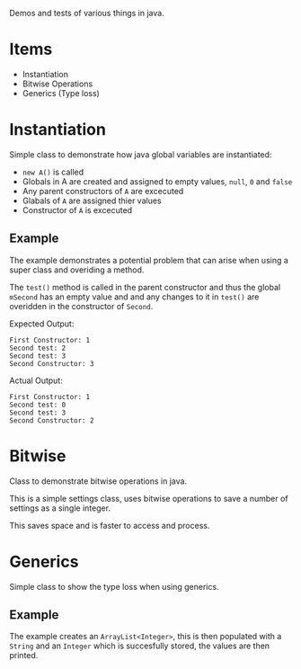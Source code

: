 Demos and tests of various things in java.

# Items

* Instantiation
* Bitwise Operations
* Generics (Type loss)

# Instantiation

Simple class to demonstrate how java global variables are instantiated:

* `new A()` is called
* Globals in A are created and assigned to empty values, `null`, `0` and `false`
* Any parent constructors of `A` are excecuted
* Glabals of `A` are assigned thier values
* Constructor of `A` is excecuted

## Example

The example demonstrates a potential problem that can arise when using a super class and overiding a method.

The `test()` method is called in the parent constructor and thus the global `mSecond` has an empty value and
and any changes to it in `test()` are overidden in the constructor of `Second`.

Expected Output:
```
First Constructor: 1
Second test: 2
Second test: 3
Second Constructor: 3
```

Actual Output:
```
First Constructor: 1
Second test: 0
Second test: 3
Second Constructor: 2
```

# Bitwise

Class to demonstrate bitwise operations in java.

This is a simple settings class, uses bitwise operations to save a number of settings as a single integer.

This saves space and is faster to access and process.

# Generics

Simple class to show the type loss when using generics.

## Example

The example creates an `ArrayList<Integer>`, this is then populated with a `String` and an `Integer`
which is succesfully stored, the values are then printed.